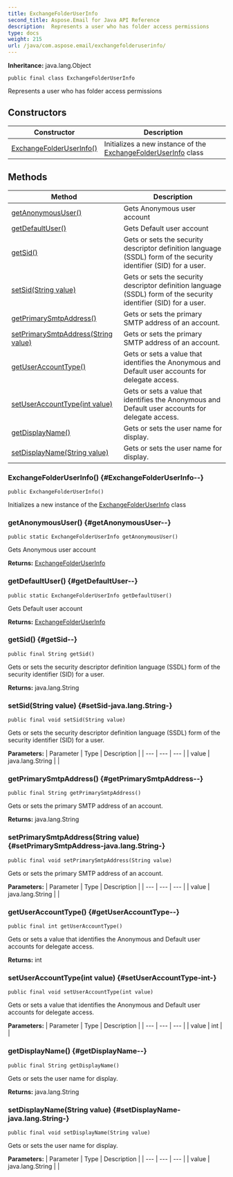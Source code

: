 ```yaml
---
title: ExchangeFolderUserInfo
second_title: Aspose.Email for Java API Reference
description:  Represents a user who has folder access permissions
type: docs
weight: 215
url: /java/com.aspose.email/exchangefolderuserinfo/
---
```

**Inheritance:**
java.lang.Object
```
public final class ExchangeFolderUserInfo
```

Represents a user who has folder access permissions
## Constructors

| Constructor | Description |
| --- | --- |
| [ExchangeFolderUserInfo()](#ExchangeFolderUserInfo--) | Initializes a new instance of the [ExchangeFolderUserInfo](../../com.aspose.email/exchangefolderuserinfo) class |
## Methods

| Method | Description |
| --- | --- |
| [getAnonymousUser()](#getAnonymousUser--) | Gets Anonymous user account |
| [getDefaultUser()](#getDefaultUser--) | Gets Default user account |
| [getSid()](#getSid--) | Gets or sets the security descriptor definition language (SSDL) form of the security identifier (SID) for a user. |
| [setSid(String value)](#setSid-java.lang.String-) | Gets or sets the security descriptor definition language (SSDL) form of the security identifier (SID) for a user. |
| [getPrimarySmtpAddress()](#getPrimarySmtpAddress--) | Gets or sets the primary SMTP address of an account. |
| [setPrimarySmtpAddress(String value)](#setPrimarySmtpAddress-java.lang.String-) | Gets or sets the primary SMTP address of an account. |
| [getUserAccountType()](#getUserAccountType--) | Gets or sets a value that identifies the Anonymous and Default user accounts for delegate access. |
| [setUserAccountType(int value)](#setUserAccountType-int-) | Gets or sets a value that identifies the Anonymous and Default user accounts for delegate access. |
| [getDisplayName()](#getDisplayName--) | Gets or sets the user name for display. |
| [setDisplayName(String value)](#setDisplayName-java.lang.String-) | Gets or sets the user name for display. |
### ExchangeFolderUserInfo() {#ExchangeFolderUserInfo--}
```
public ExchangeFolderUserInfo()
```


Initializes a new instance of the [ExchangeFolderUserInfo](../../com.aspose.email/exchangefolderuserinfo) class

### getAnonymousUser() {#getAnonymousUser--}
```
public static ExchangeFolderUserInfo getAnonymousUser()
```


Gets Anonymous user account

**Returns:**
[ExchangeFolderUserInfo](../../com.aspose.email/exchangefolderuserinfo)
### getDefaultUser() {#getDefaultUser--}
```
public static ExchangeFolderUserInfo getDefaultUser()
```


Gets Default user account

**Returns:**
[ExchangeFolderUserInfo](../../com.aspose.email/exchangefolderuserinfo)
### getSid() {#getSid--}
```
public final String getSid()
```


Gets or sets the security descriptor definition language (SSDL) form of the security identifier (SID) for a user.

**Returns:**
java.lang.String
### setSid(String value) {#setSid-java.lang.String-}
```
public final void setSid(String value)
```


Gets or sets the security descriptor definition language (SSDL) form of the security identifier (SID) for a user.

**Parameters:**
| Parameter | Type | Description |
| --- | --- | --- |
| value | java.lang.String |  |

### getPrimarySmtpAddress() {#getPrimarySmtpAddress--}
```
public final String getPrimarySmtpAddress()
```


Gets or sets the primary SMTP address of an account.

**Returns:**
java.lang.String
### setPrimarySmtpAddress(String value) {#setPrimarySmtpAddress-java.lang.String-}
```
public final void setPrimarySmtpAddress(String value)
```


Gets or sets the primary SMTP address of an account.

**Parameters:**
| Parameter | Type | Description |
| --- | --- | --- |
| value | java.lang.String |  |

### getUserAccountType() {#getUserAccountType--}
```
public final int getUserAccountType()
```


Gets or sets a value that identifies the Anonymous and Default user accounts for delegate access.

**Returns:**
int
### setUserAccountType(int value) {#setUserAccountType-int-}
```
public final void setUserAccountType(int value)
```


Gets or sets a value that identifies the Anonymous and Default user accounts for delegate access.

**Parameters:**
| Parameter | Type | Description |
| --- | --- | --- |
| value | int |  |

### getDisplayName() {#getDisplayName--}
```
public final String getDisplayName()
```


Gets or sets the user name for display.

**Returns:**
java.lang.String
### setDisplayName(String value) {#setDisplayName-java.lang.String-}
```
public final void setDisplayName(String value)
```


Gets or sets the user name for display.

**Parameters:**
| Parameter | Type | Description |
| --- | --- | --- |
| value | java.lang.String |  |

